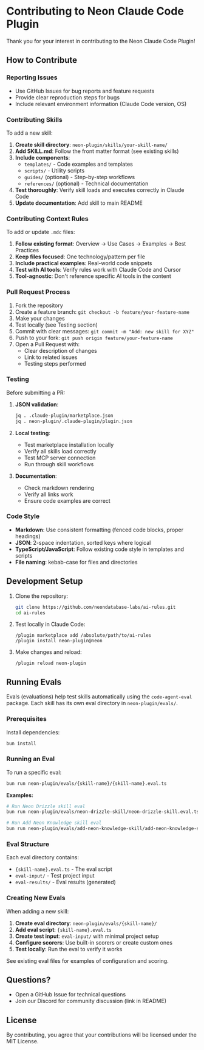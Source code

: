 # Contributing to Neon Claude Code Plugin

Thank you for your interest in contributing to the Neon Claude Code Plugin!

## How to Contribute

### Reporting Issues

- Use GitHub Issues for bug reports and feature requests
- Provide clear reproduction steps for bugs
- Include relevant environment information (Claude Code version, OS)

### Contributing Skills

To add a new skill:

1. **Create skill directory**: `neon-plugin/skills/your-skill-name/`
2. **Add SKILL.md**: Follow the front matter format (see existing skills)
3. **Include components**:
   - `templates/` - Code examples and templates
   - `scripts/` - Utility scripts
   - `guides/` (optional) - Step-by-step workflows
   - `references/` (optional) - Technical documentation
4. **Test thoroughly**: Verify skill loads and executes correctly in Claude Code
5. **Update documentation**: Add skill to main README

### Contributing Context Rules

To add or update `.mdc` files:

1. **Follow existing format**: Overview → Use Cases → Examples → Best Practices
2. **Keep files focused**: One technology/pattern per file
3. **Include practical examples**: Real-world code snippets
4. **Test with AI tools**: Verify rules work with Claude Code and Cursor
5. **Tool-agnostic**: Don't reference specific AI tools in the content

### Pull Request Process

1. Fork the repository
2. Create a feature branch: `git checkout -b feature/your-feature-name`
3. Make your changes
4. Test locally (see Testing section)
5. Commit with clear messages: `git commit -m "Add: new skill for XYZ"`
6. Push to your fork: `git push origin feature/your-feature-name`
7. Open a Pull Request with:
   - Clear description of changes
   - Link to related issues
   - Testing steps performed

### Testing

Before submitting a PR:

1. **JSON validation**:
   ```bash
   jq . .claude-plugin/marketplace.json
   jq . neon-plugin/.claude-plugin/plugin.json
   ```

2. **Local testing**:
   - Test marketplace installation locally
   - Verify all skills load correctly
   - Test MCP server connection
   - Run through skill workflows

3. **Documentation**:
   - Check markdown rendering
   - Verify all links work
   - Ensure code examples are correct

### Code Style

- **Markdown**: Use consistent formatting (fenced code blocks, proper headings)
- **JSON**: 2-space indentation, sorted keys where logical
- **TypeScript/JavaScript**: Follow existing code style in templates and scripts
- **File naming**: kebab-case for files and directories

## Development Setup

1. Clone the repository:
   ```bash
   git clone https://github.com/neondatabase-labs/ai-rules.git
   cd ai-rules
   ```

2. Test locally in Claude Code:
   ```
   /plugin marketplace add /absolute/path/to/ai-rules
   /plugin install neon-plugin@neon
   ```

3. Make changes and reload:
   ```
   /plugin reload neon-plugin
   ```

## Running Evals

Evals (evaluations) help test skills automatically using the `code-agent-eval` package. Each skill has its own eval directory in `neon-plugin/evals/`.

### Prerequisites

Install dependencies:
```bash
bun install
```

### Running an Eval

To run a specific eval:
```bash
bun run neon-plugin/evals/{skill-name}/{skill-name}.eval.ts
```

**Examples:**
```bash
# Run Neon Drizzle skill eval
bun run neon-plugin/evals/neon-drizzle-skill/neon-drizzle-skill.eval.ts

# Run Add Neon Knowledge skill eval
bun run neon-plugin/evals/add-neon-knowledge-skill/add-neon-knowledge-skill.eval.ts
```

### Eval Structure

Each eval directory contains:
- `{skill-name}.eval.ts` - The eval script
- `eval-input/` - Test project input
- `eval-results/` - Eval results (generated)

### Creating New Evals

When adding a new skill:

1. **Create eval directory**: `neon-plugin/evals/{skill-name}/`
2. **Add eval script**: `{skill-name}.eval.ts`
3. **Create test input**: `eval-input/` with minimal project setup
4. **Configure scorers**: Use built-in scorers or create custom ones
5. **Test locally**: Run the eval to verify it works

See existing eval files for examples of configuration and scoring.

## Questions?

- Open a GitHub Issue for technical questions
- Join our Discord for community discussion (link in README)

## License

By contributing, you agree that your contributions will be licensed under the MIT License.
